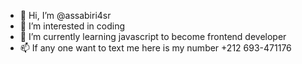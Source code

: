 - 👋 Hi, I’m @assabiri4sr
- 👀 I’m interested in coding
- 🌱 I’m currently learning javascript to become frontend developer
- 📫 If any one want to text me here is my number +212 693-471176

<!---
assabiri4sr/assabiri4sr is a ✨ special ✨ repository because its `README.md` (this file) appears on your GitHub profile.
You can click the Preview link to take a look at your changes.
--->
